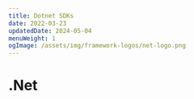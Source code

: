 ```yaml
---
title: Dotnet SDKs
date: 2022-03-23
updatedDate: 2024-05-04
menuWeight: 1
ogImage: /assets/img/framework-logos/net-logo.png
---
```


# .Net

